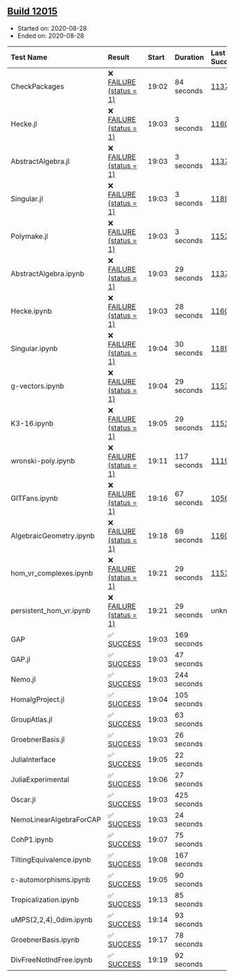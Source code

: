 ## [Build 12015](https://oscarci.mathematik.uni-kl.de/job/oscar/12015/)

* Started on: 2020-08-28
* Ended on: 2020-08-28

| Test Name    | Result | Start | Duration | Last Success | First Failure |
|:-------------|:-------|:------|:---------|:-------------|:--------------|
| CheckPackages | ❌ [FAILURE (status = 1)](https://oscarci.mathematik.uni-kl.de/job/oscar/12015/artifact/logs/build-12015/CheckPackages.log) | 19:02 | 84 seconds | [11376](https://oscarci.mathematik.uni-kl.de/job/oscar/11376/) | [11377](https://oscarci.mathematik.uni-kl.de/job/oscar/11377/) |
| Hecke.jl | ❌ [FAILURE (status = 1)](https://oscarci.mathematik.uni-kl.de/job/oscar/12015/artifact/logs/build-12015/Hecke.jl.log) | 19:03 | 3 seconds | [11602](https://oscarci.mathematik.uni-kl.de/job/oscar/11602/) | [11603](https://oscarci.mathematik.uni-kl.de/job/oscar/11603/) |
| AbstractAlgebra.jl | ❌ [FAILURE (status = 1)](https://oscarci.mathematik.uni-kl.de/job/oscar/12015/artifact/logs/build-12015/AbstractAlgebra.jl.log) | 19:03 | 3 seconds | [11376](https://oscarci.mathematik.uni-kl.de/job/oscar/11376/) | [11377](https://oscarci.mathematik.uni-kl.de/job/oscar/11377/) |
| Singular.jl | ❌ [FAILURE (status = 1)](https://oscarci.mathematik.uni-kl.de/job/oscar/12015/artifact/logs/build-12015/Singular.jl.log) | 19:03 | 3 seconds | [11893](https://oscarci.mathematik.uni-kl.de/job/oscar/11893/) | [11894](https://oscarci.mathematik.uni-kl.de/job/oscar/11894/) |
| Polymake.jl | ❌ [FAILURE (status = 1)](https://oscarci.mathematik.uni-kl.de/job/oscar/12015/artifact/logs/build-12015/Polymake.jl.log) | 19:03 | 3 seconds | [11532](https://oscarci.mathematik.uni-kl.de/job/oscar/11532/) | [11533](https://oscarci.mathematik.uni-kl.de/job/oscar/11533/) |
| AbstractAlgebra.ipynb | ❌ [FAILURE (status = 1)](https://oscarci.mathematik.uni-kl.de/job/oscar/12015/artifact/logs/build-12015/AbstractAlgebra.ipynb.log) | 19:03 | 29 seconds | [11376](https://oscarci.mathematik.uni-kl.de/job/oscar/11376/) | [11377](https://oscarci.mathematik.uni-kl.de/job/oscar/11377/) |
| Hecke.ipynb | ❌ [FAILURE (status = 1)](https://oscarci.mathematik.uni-kl.de/job/oscar/12015/artifact/logs/build-12015/Hecke.ipynb.log) | 19:03 | 28 seconds | [11602](https://oscarci.mathematik.uni-kl.de/job/oscar/11602/) | [11603](https://oscarci.mathematik.uni-kl.de/job/oscar/11603/) |
| Singular.ipynb | ❌ [FAILURE (status = 1)](https://oscarci.mathematik.uni-kl.de/job/oscar/12015/artifact/logs/build-12015/Singular.ipynb.log) | 19:04 | 30 seconds | [11893](https://oscarci.mathematik.uni-kl.de/job/oscar/11893/) | [11894](https://oscarci.mathematik.uni-kl.de/job/oscar/11894/) |
| g-vectors.ipynb | ❌ [FAILURE (status = 1)](https://oscarci.mathematik.uni-kl.de/job/oscar/12015/artifact/logs/build-12015/g-vectors.ipynb.log) | 19:04 | 29 seconds | [11532](https://oscarci.mathematik.uni-kl.de/job/oscar/11532/) | [11533](https://oscarci.mathematik.uni-kl.de/job/oscar/11533/) |
| K3-16.ipynb | ❌ [FAILURE (status = 1)](https://oscarci.mathematik.uni-kl.de/job/oscar/12015/artifact/logs/build-12015/K3-16.ipynb.log) | 19:05 | 29 seconds | [11532](https://oscarci.mathematik.uni-kl.de/job/oscar/11532/) | [11533](https://oscarci.mathematik.uni-kl.de/job/oscar/11533/) |
| wronski-poly.ipynb | ❌ [FAILURE (status = 1)](https://oscarci.mathematik.uni-kl.de/job/oscar/12015/artifact/logs/build-12015/wronski-poly.ipynb.log) | 19:11 | 117 seconds | [11192](https://oscarci.mathematik.uni-kl.de/job/oscar/11192/) | [11193](https://oscarci.mathematik.uni-kl.de/job/oscar/11193/) |
| GITFans.ipynb | ❌ [FAILURE (status = 1)](https://oscarci.mathematik.uni-kl.de/job/oscar/12015/artifact/logs/build-12015/GITFans.ipynb.log) | 19:16 | 67 seconds | [10566](https://oscarci.mathematik.uni-kl.de/job/oscar/10566/) | [10567](https://oscarci.mathematik.uni-kl.de/job/oscar/10567/) |
| AlgebraicGeometry.ipynb | ❌ [FAILURE (status = 1)](https://oscarci.mathematik.uni-kl.de/job/oscar/12015/artifact/logs/build-12015/AlgebraicGeometry.ipynb.log) | 19:18 | 69 seconds | [11602](https://oscarci.mathematik.uni-kl.de/job/oscar/11602/) | [11603](https://oscarci.mathematik.uni-kl.de/job/oscar/11603/) |
| hom_vr_complexes.ipynb | ❌ [FAILURE (status = 1)](https://oscarci.mathematik.uni-kl.de/job/oscar/12015/artifact/logs/build-12015/hom_vr_complexes.ipynb.log) | 19:21 | 29 seconds | [11532](https://oscarci.mathematik.uni-kl.de/job/oscar/11532/) | [11533](https://oscarci.mathematik.uni-kl.de/job/oscar/11533/) |
| persistent_hom_vr.ipynb | ❌ [FAILURE (status = 1)](https://oscarci.mathematik.uni-kl.de/job/oscar/12015/artifact/logs/build-12015/persistent_hom_vr.ipynb.log) | 19:21 | 29 seconds | unknown | unknown |
| GAP | ✅ [SUCCESS](https://oscarci.mathematik.uni-kl.de/job/oscar/12015/artifact/logs/build-12015/GAP.log) | 19:03 | 169 seconds |  |  |
| GAP.jl | ✅ [SUCCESS](https://oscarci.mathematik.uni-kl.de/job/oscar/12015/artifact/logs/build-12015/GAP.jl.log) | 19:03 | 47 seconds |  |  |
| Nemo.jl | ✅ [SUCCESS](https://oscarci.mathematik.uni-kl.de/job/oscar/12015/artifact/logs/build-12015/Nemo.jl.log) | 19:03 | 244 seconds |  |  |
| HomalgProject.jl | ✅ [SUCCESS](https://oscarci.mathematik.uni-kl.de/job/oscar/12015/artifact/logs/build-12015/HomalgProject.jl.log) | 19:04 | 105 seconds |  |  |
| GroupAtlas.jl | ✅ [SUCCESS](https://oscarci.mathematik.uni-kl.de/job/oscar/12015/artifact/logs/build-12015/GroupAtlas.jl.log) | 19:03 | 63 seconds |  |  |
| GroebnerBasis.jl | ✅ [SUCCESS](https://oscarci.mathematik.uni-kl.de/job/oscar/12015/artifact/logs/build-12015/GroebnerBasis.jl.log) | 19:03 | 26 seconds |  |  |
| JuliaInterface | ✅ [SUCCESS](https://oscarci.mathematik.uni-kl.de/job/oscar/12015/artifact/logs/build-12015/JuliaInterface.log) | 19:05 | 22 seconds |  |  |
| JuliaExperimental | ✅ [SUCCESS](https://oscarci.mathematik.uni-kl.de/job/oscar/12015/artifact/logs/build-12015/JuliaExperimental.log) | 19:06 | 27 seconds |  |  |
| Oscar.jl | ✅ [SUCCESS](https://oscarci.mathematik.uni-kl.de/job/oscar/12015/artifact/logs/build-12015/Oscar.jl.log) | 19:03 | 425 seconds |  |  |
| NemoLinearAlgebraForCAP | ✅ [SUCCESS](https://oscarci.mathematik.uni-kl.de/job/oscar/12015/artifact/logs/build-12015/NemoLinearAlgebraForCAP.log) | 19:03 | 24 seconds |  |  |
| CohP1.ipynb | ✅ [SUCCESS](https://oscarci.mathematik.uni-kl.de/job/oscar/12015/artifact/logs/build-12015/CohP1.ipynb.log) | 19:07 | 75 seconds |  |  |
| TiltingEquivalence.ipynb | ✅ [SUCCESS](https://oscarci.mathematik.uni-kl.de/job/oscar/12015/artifact/logs/build-12015/TiltingEquivalence.ipynb.log) | 19:08 | 167 seconds |  |  |
| c-automorphisms.ipynb | ✅ [SUCCESS](https://oscarci.mathematik.uni-kl.de/job/oscar/12015/artifact/logs/build-12015/c-automorphisms.ipynb.log) | 19:05 | 90 seconds |  |  |
| Tropicalization.ipynb | ✅ [SUCCESS](https://oscarci.mathematik.uni-kl.de/job/oscar/12015/artifact/logs/build-12015/Tropicalization.ipynb.log) | 19:13 | 85 seconds |  |  |
| uMPS(2,2,4)_0dim.ipynb | ✅ [SUCCESS](https://oscarci.mathematik.uni-kl.de/job/oscar/12015/artifact/logs/build-12015/uMPS-2-2-4-_0dim.ipynb.log) | 19:14 | 93 seconds |  |  |
| GroebnerBasis.ipynb | ✅ [SUCCESS](https://oscarci.mathematik.uni-kl.de/job/oscar/12015/artifact/logs/build-12015/GroebnerBasis.ipynb.log) | 19:17 | 78 seconds |  |  |
| DivFreeNotIndFree.ipynb | ✅ [SUCCESS](https://oscarci.mathematik.uni-kl.de/job/oscar/12015/artifact/logs/build-12015/DivFreeNotIndFree.ipynb.log) | 19:19 | 92 seconds |  |  |
